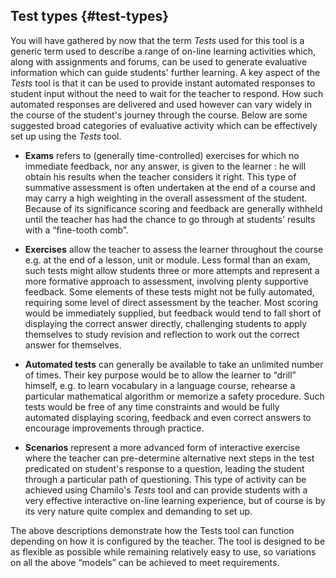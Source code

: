 ## Test types {#test-types}

You will have gathered by now that the term _Tests_ used for this tool is a generic term used to describe a range of on-line learning activities which, along with assignments and forums, can be used to generate evaluative information which can guide students&#039; further learning. A key aspect of the _Tests_ tool is that it can be used to provide instant automated responses to student input without the need to wait for the teacher to respond. How such automated responses are delivered and used however can vary widely in the course of the student&#039;s journey through the course. Below are some suggested broad categories of evaluative activity which can be effectively set up using the _Tests_ tool.

*   **Exams** refers to (generally time-controlled) exercises for which no immediate feedback, nor any answer, is given to the learner : he will obtain his results when the teacher considers it right. This type of summative assessment is often undertaken at the end of a course and may carry a high weighting in the overall assessment of the student. Because of its significance scoring and feedback are generally withheld until the teacher has had the chance to go through at students&#039; results with a “fine-tooth comb”.

*   **Exercises** allow the teacher to assess the learner throughout the course e.g. at the end of a lesson, unit or module. Less formal than an exam, such tests might allow students three or more attempts and represent a more formative approach to assessment, involving plenty supportive feedback. Some elements of these tests might not be fully automated, requiring some level of direct assessment by the teacher. Most scoring would be immediately supplied, but feedback would tend to fall short of displaying the correct answer directly, challenging students to apply themselves to study revision and reflection to work out the correct answer for themselves.

*   **Automated tests** can generally be available to take an unlimited number of times. Their key purpose would be to allow the learner to “drill” himself, e.g. to learn vocabulary in a language course, rehearse a particular mathematical algorithm or memorize a safety procedure. Such tests would be free of any time constraints and would be fully automated displaying scoring, feedback and even correct answers to encourage improvements through practice.

*   **Scenarios** represent a more advanced form of interactive exercise where the teacher can pre-determine alternative next steps in the test predicated on student&#039;s response to a question, leading the student through a particular path of questioning. This type of activity can be achieved using Chamilo&#039;s _Tests_ tool and can provide students with a very effective interactive on-line learning experience, but of course is by its very nature quite complex and demanding to set up.

The above descriptions demonstrate how the Tests tool can function depending on how it is configured by the teacher. The tool is designed to be as flexible as possible while remaining relatively easy to use, so variations on all the above “models” can be achieved to meet requirements.
